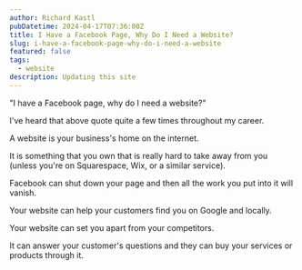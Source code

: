 ```yaml
---
author: Richard Kastl
pubDatetime: 2024-04-17T07:36:00Z
title: I Have a Facebook Page, Why Do I Need a Website?
slug: i-have-a-facebook-page-why-do-i-need-a-website
featured: false
tags:
  - website
description: Updating this site
---
```


"I have a Facebook page, why do I need a website?"

I've heard that above quote quite a few times throughout my career. 

A website is your business's home on the internet. 

It is something that you own that is really hard to take away from you (unless you're on Squarespace, Wix, or a similar service). 

Facebook can shut down your page and then all the work you put into it will vanish.

Your website can help your customers find you on Google and locally. 

Your website can set you apart from your competitors. 

It can answer your customer's questions and they can buy your services or products through it. 